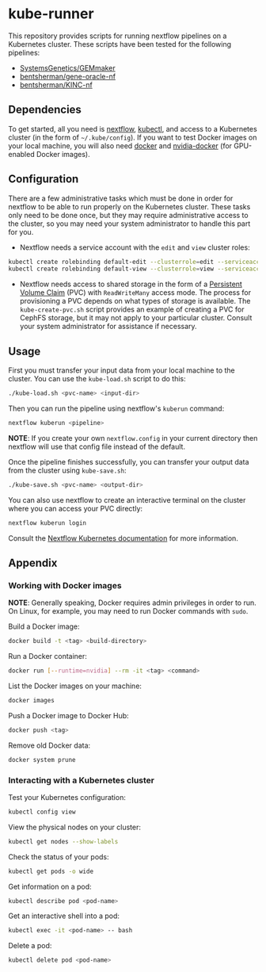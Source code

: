 # kube-runner

This repository provides scripts for running nextflow pipelines on a Kubernetes cluster. These scripts have been tested for the following pipelines:

- [SystemsGenetics/GEMmaker](https://github.com/SystemsGenetics/GEMmaker)
- [bentsherman/gene-oracle-nf](https://github.com/bentsherman/gene-oracle-nf)
- [bentsherman/KINC-nf](https://github.com/bentsherman/KINC-nf)

## Dependencies

To get started, all you need is [nextflow](https://nextflow.io/), [kubectl](https://kubernetes.io/docs/tasks/tools/install-kubectl/), and access to a Kubernetes cluster (in the form of `~/.kube/config`). If you want to test Docker images on your local machine, you will also need [docker](https://docker.com/) and [nvidia-docker](https://github.com/NVIDIA/nvidia-docker) (for GPU-enabled Docker images).

## Configuration

There are a few administrative tasks which must be done in order for nextflow to be able to run properly on the Kubernetes cluster. These tasks only need to be done once, but they may require administrative access to the cluster, so you may need your system administrator to handle this part for you.

- Nextflow needs a service account with the `edit` and `view` cluster roles:
```bash
kubectl create rolebinding default-edit --clusterrole=edit --serviceaccount=<namespace>:default 
kubectl create rolebinding default-view --clusterrole=view --serviceaccount=<namespace>:default
```

- Nextflow needs access to shared storage in the form of a [Persistent Volume Claim](https://kubernetes.io/docs/concepts/storage/persistent-volumes/) (PVC) with `ReadWriteMany` access mode. The process for provisioning a PVC depends on what types of storage is available. The `kube-create-pvc.sh` script provides an example of creating a PVC for CephFS storage, but it may not apply to your particular cluster. Consult your system administrator for assistance if necessary.

## Usage

First you must transfer your input data from your local machine to the cluster. You can use the `kube-load.sh` script to do this:
```bash
./kube-load.sh <pvc-name> <input-dir>
```

Then you can run the pipeline using nextflow's `kuberun` command:
```bash
nextflow kuberun <pipeline>
```

__NOTE__: If you create your own `nextflow.config` in your current directory then nextflow will use that config file instead of the default.

Once the pipeline finishes successfully, you can transfer your output data from the cluster using `kube-save.sh`:
```bash
./kube-save.sh <pvc-name> <output-dir>
```

You can also use nextflow to create an interactive terminal on the cluster where you can access your PVC directly:
```bash
nextflow kuberun login
```

Consult the [Nextflow Kubernetes documentation](https://www.nextflow.io/docs/latest/kubernetes.html) for more information.

## Appendix

### Working with Docker images

__NOTE__: Generally speaking, Docker requires admin privileges in order to run. On Linux, for example, you may need to run Docker commands with `sudo`.

Build a Docker image:
```bash
docker build -t <tag> <build-directory>
```

Run a Docker container:
```bash
docker run [--runtime=nvidia] --rm -it <tag> <command>
```

List the Docker images on your machine:
```bash
docker images
```

Push a Docker image to Docker Hub:
```bash
docker push <tag>
```

Remove old Docker data:
```bash
docker system prune
```

### Interacting with a Kubernetes cluster

Test your Kubernetes configuration:
```bash
kubectl config view
```

View the physical nodes on your cluster:
```bash
kubectl get nodes --show-labels
```

Check the status of your pods:
```bash
kubectl get pods -o wide
```

Get information on a pod:
```bash
kubectl describe pod <pod-name>
```

Get an interactive shell into a pod:
```bash
kubectl exec -it <pod-name> -- bash
```

Delete a pod:
```bash
kubectl delete pod <pod-name>
```
